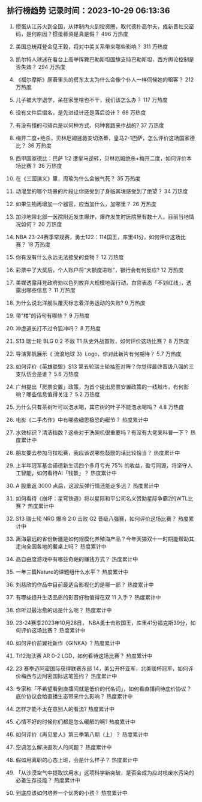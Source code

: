 
## 排行榜趋势 记录时间：2023-10-29 06:13:36
  
  1. 掼蛋从江苏火到全国，从体制内火到投资圈，取代德扑高尔夫，成新晋社交密码，是何原因？掼蛋募资是真是假？ 496 万热度
    
  2. 美国总统拜登会见王毅，将对中美关系带来哪些影响？ 311 万热度
    
  3. 凯尔特人球迷在看台上高举挥舞巴勒斯坦国旗支持巴勒斯坦，西方舆论控制是否失效？ 294 万热度
    
  4. 《福尔摩斯》原著里头的房东太太为什么会像个仆人一样伺候她的租客？ 212 万热度
    
  5. 儿子被大学退学，呆在家里啥也不干，我们该怎么办？ 117 万热度
    
  6. 没有文件后缀名，是先进设计还是落后设计？ 66 万热度
    
  7. 有没有懂的弓骑兵是以何种方式、何种套路来作战的? 37 万热度
    
  8. 梅开二度+绝杀，贝林厄姆拯救安切洛蒂，皇马2-1巴萨，怎么评价这场国家德比？ 36 万热度
    
  9. 西甲国家德比：巴萨 1:2 遭皇马逆转，贝林厄姆绝杀+梅开二度，如何评价本场比赛？ 36 万热度
    
  10. 在《三国演义》里，周瑜为什么会被气死？ 35 万热度
    
  11. 动漫里的哪个场景的片段让你感受到了身临其境感受到了绝望？ 34 万热度
    
  12. 如果生物再增加一个器官，应当加什么，加哪里？ 26 万热度
    
  13. 加沙地带北部一医院附近发生爆炸，爆炸发生时医院里有数十人，目前当地情况如何？ 20 万热度
    
  14. NBA 23-24赛季常规赛，勇士122：114国王，库里41分，如何评价这场比赛？ 18 万热度
    
  15. 你有没有什么永远无法接受的食物？ 12 万热度
    
  16. 彩票中了大奖后，个人账户将“大额度进账”，银行会有何反应? 12 万热度
    
  17. 美媒透露拜登政府劝以色列放弃大规模地面行动，白宫表态「不划红线」，透露出哪些信息？ 11 万热度
    
  18. 为什么说北洋舰队覆灭标志着洋务运动的失败? 9 万热度
    
  19. 带“楼”的诗句有哪些？ 9 万热度
    
  20. 冲虚道长打不过令狐冲吗？ 8 万热度
    
  21. S13 瑞士轮 BLG 0:2 不敌 T1 队史外战首败，如何评价这场比赛？ 8 万热度
    
  22. 导演郭帆展示《 流浪地球 3》Logo，你对此新片有何期待？ 5.7 万热度
    
  23. 如何评价《英雄联盟》S13 第五轮瑞士轮抽签对阵？你觉得最终晋级八强的三支队伍会是谁？ 5.6 万热度
    
  24. 广州提出「房票安置」政策，为首个提出房票安置政策的一线城市，有何影响？哪些信息值得关注？ 5.2 万热度
    
  25. 为什么只有茶树叶可以泡水喝，其它树的叶子不能泡水喝吗？ 4.8 万热度
    
  26. 电影《二手杰作》中有哪些细思极恐的细节？ 热度累计中
    
  27. 水效标识？清洁指数？这些对于洗碗机很重要吗？有没有大佬来科普一下？ 热度累计中
    
  28. 朋友要去参加马拉松赛，我应该说哪些鼓励的话比较恰当？ 热度累计中
    
  29. 上半年冠军基金诺德新生活四个多月亏光 75% 的收益，盈亏同源，将坚守人工智能，如何看待AI「钱景」？ 热度累计中
    
  30. A 股重返 3000 点后，这波反弹行情还能走多远？ 热度累计中
    
  31. 如何看待《崩坏：星穹铁道》将以星际和平公司名义赞助星际争霸2的WTL比赛？ 热度累计中
    
  32. S13 瑞士轮 NRG 爆冷 2:0 击败 G2 晋级八强赛，如何评价这场比赛？ 热度累计中
    
  33. 离海最远的省份新疆是如何规模化养殖海产品？今年天猫双十一时期能帮助其走向全国各地的餐桌上吗？ 热度累计中
    
  34. 高自由度游戏中有哪些奇葩的赚钱方式？ 热度累计中
    
  35. 一年三篇Nature的课题组什么水平？ 热度累计中
    
  36. 刘慈欣的作品中目前最适合影视化的是哪一部？ 热度累计中
    
  37. 有哪些提升生活品质的影音好物值得在双 11 入手？ 热度累计中
    
  38. 你听过最治愈的话是什么呢？ 热度累计中
    
  39. 23-24赛季2023年10月28日， NBA勇士击败国王，库里41分福克斯39分，如何评价这场比赛？ 热度累计中
    
  40. 如何评价前翼社新作《GINKA》? 热度累计中
    
  41. Ti12淘汰赛 AR 0-2 LGD，如何看待这场比赛？ 热度累计中
    
  42. 23 赛季迈阿密国际获得联赛东部 14，美公开杯亚军，北美联杯冠军，如何评价梅西与迈阿密国际这笔签约？ 热度累计中
    
  43. 专家称「不希望看到直播间就是低价的代名词」，如何看直播间待底价协议？底价协议会给直播生态带来什么影响？ 热度累计中
    
  44. 怎样才能不太在意别人的看法? 热度累计中
    
  45. 心情不好的时候你们都是怎么缓解的啊? 热度累计中
    
  46. 如何评价《再见爱人》第三季第八期（上）？ 热度累计中
    
  47. 空调怎么解决直吹人的问题？ 热度累计中
    
  48. 假如用离职的心态上班，会是什么样子？ 热度累计中
    
  49. 「从沙漠空气中提取饮用水」这项科学新突破，是否会成为应对核废水污染的必备生存技能？ 热度累计中
    
  50. 到底应该如何培养一个优秀的小孩？ 热度累计中
    